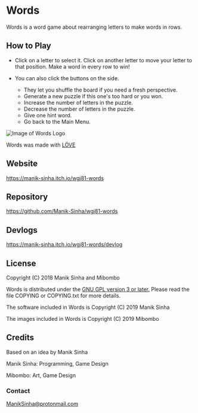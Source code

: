 # Words
Words is a word game about rearranging letters to make words in rows.

## How to Play

* Click on a letter to select it. Click on another letter to move your letter
to that position. Make a word in every row to win!

* You can also click the buttons on the side.

  * They let you shuffle the board if you need a fresh perspective.
  * Generate a new puzzle if this one's too hard or you won.
  * Increase the number of letters in the puzzle.
  * Decrease the number of letters in the puzzle.
  * Give one hint word.
  * Go back to the Main Menu.

![Image of Words Logo](https://img.itch.zone/aW1nLzE4MjI1OTgucG5n/original/85yHh4.png)

Words was made with [LÖVE](https://love2d.org/)


## Website

https://manik-sinha.itch.io/wgj81-words

## Repository

https://github.com/Manik-Sinha/wgj81-words

## Devlogs

https://manik-sinha.itch.io/wgj81-words/devlog

## License

Copyright (C) 2018 Manik Sinha and Mibombo

Words is distributed under the [GNU GPL version 3 or later.](https://www.gnu.org/licenses/gpl-3.0.txt)
Please read the file COPYING or COPYING.txt for more details.

The software included in Words is Copyright (C) 2019 Manik Sinha

The images included in Words is Copyright (C) 2019 Mibombo

## Credits

Based on an idea by Manik Sinha

Manik Sinha: Programming, Game Design

Mibombo: Art, Game Design

### Contact
ManikSinha@protonmail.com
